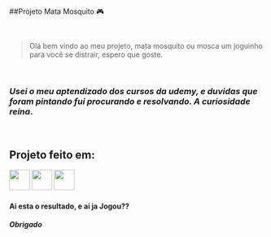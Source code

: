 ##Projeto Mata Mosquito :video_game: 

</br>

> Olá bem vindo ao meu projeto, mata mosquito ou mosca um joguinho para você se distrair, espero que goste.

</br>

### _Usei o meu aptendizado dos cursos da udemy, e duvidas que foram pintando fui procurando e resolvando. A curiosidade reina_.

</br>

## Projeto feito em:
  <img src = "https://image.flaticon.com/icons/png/512/888/888859.png" width = "40" heigth = "40"> 
  <img src = "https://image.flaticon.com/icons/png/512/888/888847.png" width = "40" heigth = "40"> 
  <img src = "https://image.flaticon.com/icons/png/512/919/919828.png" width = "40" heigth = "40">
  

</br>


#### Ai esta o resultado, e ai ja Jogou??


##### Obrigado





